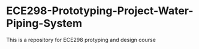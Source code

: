# ECE298-Prototyping-Project-Water-Piping-System
This is a repository for ECE298 protyping and design course
